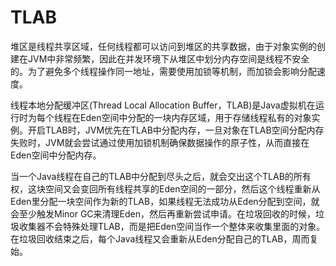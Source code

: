 # TLAB

堆区是线程共享区域，任何线程都可以访问到堆区的共享数据，由于对象实例的创建在JVM中非常频繁，因此在并发环境下从堆区中划分内存空间是线程不安全的。为了避免多个线程操作同一地址，需要使用加锁等机制，而加锁会影响分配速度。

线程本地分配缓冲区(Thread Local Allocation Buffer，TLAB)是Java虚拟机在运行时为每个线程在Eden空间中分配的一块内存区域，用于存储线程私有的对象实例。开启TLAB时，JVM优先在TLAB中分配内存，一旦对象在TLAB空间分配内存失败时，JVM就会尝试通过使用加锁机制确保数据操作的原子性，从而直接在Eden空间中分配内存。

当一个Java线程在自己的TLAB中分配到尽头之后，就会交出这个TLAB的所有权，这块空间又会变回所有线程共享的Eden空间的一部分，然后这个线程重新从Eden里分配一块空间作为新的TLAB，如果线程无法成功从Eden分配到空间，就会至少触发Minor GC来清理Eden，然后再重新尝试申请。在垃圾回收的时候，垃圾收集器不会特殊处理TLAB，而是把Eden空间当作一个整体来收集里面的对象。在垃圾回收结束之后，每个Java线程又会重新从Eden分配自己的TLAB，周而复始。
